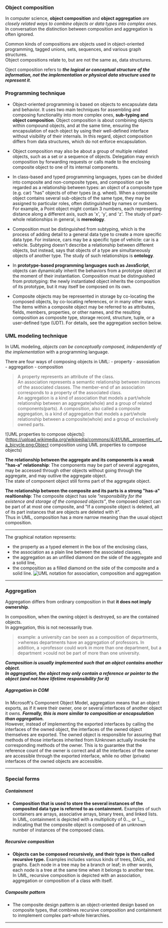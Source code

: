 ### Object composition

In computer science, **object composition** and **object aggregation** are _closely related ways to combine objects or data types into complex ones_.  
In conversation the distinction between composition and aggregation is often ignored.

Common kinds of compositions are objects used in object-oriented programming, tagged unions, sets, sequences, and various graph structures.  
Object compositions relate to, but are not the same as, data structures.

Oject composition refers to **_the logical or conceptual structure of the information, not the implementation or physical data structure used to represent it_**.

### Programming technique

- Object-oriented programming is based on objects to encapsulate data and behavior. It uses two main techniques for assembling and composing functionality into more complex ones, **sub-typing and object composition**.
  Object composition is about combining objects within compound objects, and at the same time, ensuring the encapsulation of each object by using their well-defined interface without visibility of their internals. In this regard, object composition differs from data structures, which do not enforce encapsulation.

- Object composition may also be about a group of multiple related objects, such as a set or a sequence of objects. Delegation may enrich composition by forwarding requests or calls made to the enclosing composite object to one of its internal components.

- In class-based and typed programming languages, types can be divided into composite and non-composite types, and composition can be regarded as a relationship between types: an object of a composite type (e.g. car) "has" objects of other types (e.g. wheel). When a composite object contains several sub-objects of the same type, they may be assigned to particular roles, often distinguished by names or numbers. For example, a Point object might contain 3 numbers, each representing distance along a different axis, such as 'x', 'y', and 'z'. The study of part-whole relationships in general, is **mereology**.

- Composition must be distinguished from subtyping, which is the process of adding detail to a general data type to create a more specific data type. For instance, cars may be a specific type of vehicle: car is a vehicle. Subtyping doesn't describe a relationship between different objects, but instead, says that objects of a type are simultaneously objects of another type. The study of such relationships is **ontology**.

- In **prototype-based programming languages such as JavaScript**, objects can dynamically inherit the behaviors from a prototype object at the moment of their instantiation. Composition must be distinguished from prototyping: the newly instantiated object inherits the composition of its prototype, but it may itself be composed on its own.

- Composite objects may be represented in storage by co-locating the composed objects, by co-locating references, or in many other ways. The items within a composite object may be referred to as attributes, fields, members, properties, or other names, and the resulting composition as composite type, storage record, structure, tuple, or a user-defined type (UDT). For details, see the aggregation section below.

### UML modeling technique

In UML modeling, _objects can be conceptually composed, independently of the implementation_ with a programming language.

There are four ways of composing objects in UML: - property - assosiation - aggregation - composition

> A property represents an attribute of the class.  
> An association represents a semantic relationship between instances of the associated classes. The member-end of an association corresponds to a property of the associated class.  
> An aggregation is a kind of association that models a part/whole relationship between an aggregate(whole) and a group of related components(parts).
> A composition, also called a composite aggregation, is a kind of aggregation that models a part/whole relationship between a composite(whole) and a group of exclusively owned parts.

![UML properties to compose objects]:(https://upload.wikimedia.org/wikipedia/commons/4/4f/UML_properties_of_a_bicycle.png:Object composition using UML properties to compose objects)

**The relationship between the aggregate and its components is a weak "has-a" relationship**: The components may be part of several aggregates, may be accessed through other objects without going through the aggregate, and may outlive the aggregate object.  
The state of component object still forms part of the aggregate object.

**The relationship between the composite and its parts is a strong "has-a" realtionship**: The composite object has sole _"responsibility for the existence and storage of the composed objects"_, the composed object can be part of at most one composite, and "If a composite object is deleted, all of its part instances that are objects are deleted with it".  
Thus in UML, composition has a more narrow meaning than the usual object composition.

---

The graphical notation represents:

- the property as a typed element in the box of the enclosing class,
- the association as a plain line between the associated classes,
- the aggregation as an unfilled diamond on the side of the aggregate and a solid line,
- the composition as a filled diamond on the side of the composite and a solid line.
  ![UML notation for association, composition and aggregation](https://upload.wikimedia.org/wikipedia/commons/thumb/2/21/UML_association%2C_aggregation_and_composition_examples_for_a_bicycle.png/440px-UML_association%2C_aggregation_and_composition_examples_for_a_bicycle.png)

---

### Aggregation

Aggregation differs from ordinary composition in that **it does not imply ownership**.

In composition, when the owning object is destroyed, so are the contained objects.  
In aggregation, this is not necessarily true.

> example: a university can be seen as a composition of departments, >whereas departments have an aggregation of professors. In addition, a >professor could work in more than one department, but a department >could not be part of more than one university.

**_Composition is usually implemented such that an object contains another object._**  
**_In aggregation, the object may only contain a reference or pointer to the object (and not have lifetime responsibility for it)_**

##### Aggregation in COM

In Microsoft's Component Object Model, aggregation means that an object exports, as if it were their owner, one or several interfaces of another object it owns. **_Formally, this is more similar to composition or encapsulation than aggregation._**  
However, instead of implementing the exported interfaces by calling the interfaces of the owned object, the interfaces of the owned object themselves are exported. The owned object is responsible for assuring that methods of those interfaces inherited from IUnknown actually invoke the corresponding methods of the owner. This is to guarantee that the reference count of the owner is correct and all the interfaces of the owner are accessible through the exported interface, while no other (private) interfaces of the owned objects are accessible.

---

### Special forms

##### Containment

- **Composition that is used to store the several instances of the composited data type is referred to as containment.** Examples of such containers are arrays, associative arrays, binary trees, and linked lists.  
  In UML, containment is depicted with a multiplicity of 0.._ or 1.._, indicating that the composite object is composed of an unknown number of instances of the composed class.

##### Recursive composition

- **Objects can be composed recursively, and their type is then called recursive type.** Examples includes various kinds of trees, DAGs, and graphs. Each node in a tree may be a branch or leaf; in other words, each node is a tree at the same time when it belongs to another tree.  
  In UML, recursive composition is depicted with an association, aggregation or composition of a class with itself.

##### Composite pattern

- The composite design pattern is an object-oriented design based on composite types, that combines recursive composition and containment to inmplement complex part-whole hierarchies.

---
